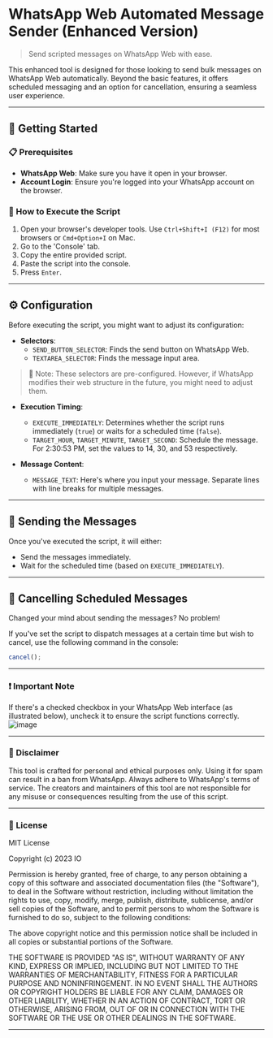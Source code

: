 # WhatsApp Web Automated Message Sender (Enhanced Version)
> Send scripted messages on WhatsApp Web with ease.

This enhanced tool is designed for those looking to send bulk messages on WhatsApp Web automatically. Beyond the basic features, it offers scheduled messaging and an option for cancellation, ensuring a seamless user experience.

---

## 🚀 Getting Started

### 📋 Prerequisites
- **WhatsApp Web**: Make sure you have it open in your browser.
- **Account Login**: Ensure you're logged into your WhatsApp account on the browser.

### 📖 How to Execute the Script
1. Open your browser's developer tools. Use `Ctrl+Shift+I (F12)` for most browsers or `Cmd+Option+I` on Mac.
2. Go to the 'Console' tab.
3. Copy the entire provided script.
4. Paste the script into the console.
5. Press `Enter`.

---

## ⚙ Configuration

Before executing the script, you might want to adjust its configuration:

- **Selectors**:
  - `SEND_BUTTON_SELECTOR`: Finds the send button on WhatsApp Web.
  - `TEXTAREA_SELECTOR`: Finds the message input area.

> 📝 Note: These selectors are pre-configured. However, if WhatsApp modifies their web structure in the future, you might need to adjust them.

- **Execution Timing**:
  - `EXECUTE_IMMEDIATELY`: Determines whether the script runs immediately (`true`) or waits for a scheduled time (`false`).
  - `TARGET_HOUR`, `TARGET_MINUTE`, `TARGET_SECOND`: Schedule the message. For 2:30:53 PM, set the values to 14, 30, and 53 respectively.

- **Message Content**:
  - `MESSAGE_TEXT`: Here's where you input your message. Separate lines with line breaks for multiple messages.

---

## 📩 Sending the Messages

Once you've executed the script, it will either:
- Send the messages immediately.
- Wait for the scheduled time (based on `EXECUTE_IMMEDIATELY`).

---

## 🛑 Cancelling Scheduled Messages

Changed your mind about sending the messages? No problem!

If you've set the script to dispatch messages at a certain time but wish to cancel, use the following command in the console:

```javascript
cancel();
```

---

### ❗ Important Note

If there's a checked checkbox in your WhatsApp Web interface (as illustrated below), uncheck it to ensure the script functions correctly.
![image](https://github.com/IOxee/WA_Bulk_Messenger/assets/48241519/6abee017-fd52-4173-86ac-42eacf29298e)

---

### 🚫 Disclaimer

This tool is crafted for personal and ethical purposes only. Using it for spam can result in a ban from WhatsApp. Always adhere to WhatsApp's terms of service. The creators and maintainers of this tool are not responsible for any misuse or consequences resulting from the use of this script.

---

### 📜 License

MIT License

Copyright (c) 2023 IO

Permission is hereby granted, free of charge, to any person obtaining a copy
of this software and associated documentation files (the "Software"), to deal
in the Software without restriction, including without limitation the rights
to use, copy, modify, merge, publish, distribute, sublicense, and/or sell
copies of the Software, and to permit persons to whom the Software is
furnished to do so, subject to the following conditions:

The above copyright notice and this permission notice shall be included in all
copies or substantial portions of the Software.

THE SOFTWARE IS PROVIDED "AS IS", WITHOUT WARRANTY OF ANY KIND, EXPRESS OR
IMPLIED, INCLUDING BUT NOT LIMITED TO THE WARRANTIES OF MERCHANTABILITY,
FITNESS FOR A PARTICULAR PURPOSE AND NONINFRINGEMENT. IN NO EVENT SHALL THE
AUTHORS OR COPYRIGHT HOLDERS BE LIABLE FOR ANY CLAIM, DAMAGES OR OTHER
LIABILITY, WHETHER IN AN ACTION OF CONTRACT, TORT OR OTHERWISE, ARISING FROM,
OUT OF OR IN CONNECTION WITH THE SOFTWARE OR THE USE OR OTHER DEALINGS IN THE
SOFTWARE.

---


